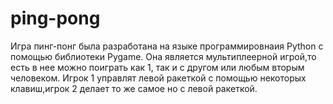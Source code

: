 # ping-pong
Игра пинг-понг была разработана на языке программировнаия Python с помощью библиотеки Pygame. Она является мультиплеерной игрой,то есть в нее можно поиграть как 1, так и с другом или любым вторым человеком.
Игрок 1 управлят левой ракеткой с помощью некоторых клавиш,игрок 2 делает то же самое но с левой ракеткой.
